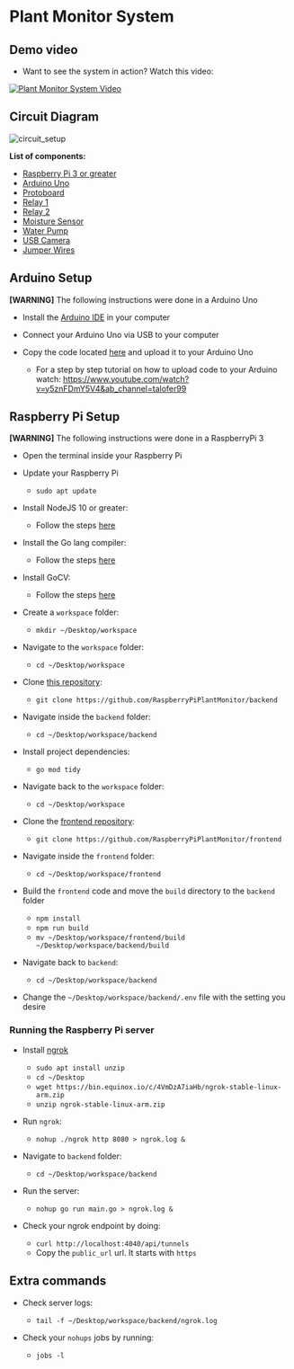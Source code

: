 # Plant Monitor System

## Demo video

* Want to see the system in action? Watch this video: 

[![Plant Monitor System Video](https://img.youtube.com/vi/XOIkH0mkq2M/0.jpg)](https://www.youtube.com/watch?v=XOIkH0mkq2M)

## Circuit Diagram

![circuit_setup](circuit_diagram_v1.png) 

**List of components:**
* [Raspberry Pi 3 or greater](https://www.amazon.ca/CanaKit-Raspberry-Starter-Premium-Black/dp/B07BCC8PK7/ref=sr_1_5?dchild=1&keywords=raspberry+pi&qid=1624346134&sr=8-5)
* [Arduino Uno](https://www.amazon.ca/gp/product/B087DYDNGZ/ref=ppx_yo_dt_b_asin_title_o04_s01?ie=UTF8&psc=1)
* [Protoboard](https://www.amazon.ca/Breadboard-Solderless-Prototype-Distribution-Connecting/dp/B01EV6LJ7G/ref=sr_1_14?dchild=1&keywords=Protoboard&qid=1624346215&sr=8-14)
* [Relay 1](https://www.amazon.ca/Iot-Relay-Enclosed-High-power-Raspberry/dp/B00WV7GMA2/ref=sr_1_5?dchild=1&keywords=iot+relay&qid=1624346262&sr=8-5) 
* [Relay 2](https://www.amazon.ca/gp/product/B087DYDNGZ/ref=ppx_yo_dt_b_asin_title_o04_s01?ie=UTF8&psc=1)
* [Moisture Sensor](https://www.amazon.ca/gp/product/B087DYDNGZ/ref=ppx_yo_dt_b_asin_title_o04_s01?ie=UTF8&psc=1)
* [Water Pump](https://www.amazon.ca/gp/product/B087DYDNGZ/ref=ppx_yo_dt_b_asin_title_o04_s01?ie=UTF8&psc=1)
* [USB Camera](https://www.amazon.ca/Logitech-C920-Pro-Webcam-Black/dp/B00829D0GM/ref=sr_1_12?dchild=1&keywords=logitech+camera&qid=1624346663&sr=8-12)
* [Jumper Wires](https://www.amazon.ca/gp/product/B087DYDNGZ/ref=ppx_yo_dt_b_asin_title_o04_s01?ie=UTF8&psc=1)

## Arduino Setup

**[WARNING]** The following instructions were done in a Arduino Uno

* Install the [Arduino IDE](https://www.arduino.cc/en/software) in your computer

* Connect your Arduino Uno via USB to your computer

* Copy the code located [here](https://github.com/RaspberryPiPlantMonitor/arduino/blob/master/code/code.ino) and upload it to your Arduino Uno
    * For a step by step tutorial on how to upload code to your Arduino watch: https://www.youtube.com/watch?v=y5znFDmY5V4&ab_channel=talofer99

## Raspberry Pi Setup

**[WARNING]** The following instructions were done in a RaspberryPi 3

* Open the terminal inside your Raspberry Pi

* Update your Raspberry Pi
    * `sudo apt update`

* Install NodeJS 10 or greater:
    * Follow the steps [here](https://linuxize.com/post/how-to-install-node-js-on-raspberry-pi/)

* Install the Go lang compiler:
    * Follow the steps [here](https://pimylifeup.com/raspberry-pi-golang/)

* Install GoCV:
    * Follow the steps [here](https://github.com/hybridgroup/gocv)

* Create a `workspace` folder: 
    * `mkdir ~/Desktop/workspace`

* Navigate to the `workspace` folder: 
    * `cd ~/Desktop/workspace`

* Clone [this repository](https://github.com/RaspberryPiPlantMonitor/backend): 
    * `git clone https://github.com/RaspberryPiPlantMonitor/backend`

* Navigate inside the `backend` folder: 
    * `cd ~/Desktop/workspace/backend`

* Install project dependencies: 
    * `go mod tidy`

* Navigate back to the `workspace` folder: 
    * `cd ~/Desktop/workspace`

* Clone the [frontend repository](https://github.com/RaspberryPiPlantMonitor/frontend): 
    * `git clone https://github.com/RaspberryPiPlantMonitor/frontend`

* Navigate inside the `frontend` folder:
    * `cd ~/Desktop/workspace/frontend`

* Build the `frontend` code and move the `build` directory to the `backend` folder
    * `npm install` 
    * `npm run build`
    * `mv ~/Desktop/workspace/frontend/build ~/Desktop/workspace/backend/build`

* Navigate back to `backend`:
    * `cd ~/Desktop/workspace/backend`

* Change the `~/Desktop/workspace/backend/.env` file with the setting you desire

### Running the Raspberry Pi server

* Install [ngrok](https://ngrok.com/)
    * `sudo apt install unzip`
    * `cd ~/Desktop`
    * `wget https://bin.equinox.io/c/4VmDzA7iaHb/ngrok-stable-linux-arm.zip`
    * `unzip ngrok-stable-linux-arm.zip`

* Run `ngrok`:
    * `nohup ./ngrok http 8080 > ngrok.log &`

* Navigate to `backend` folder:
    * `cd ~/Desktop/workspace/backend`

* Run the server:
    * `nohup go run main.go > ngrok.log &`

* Check your ngrok endpoint by doing:
    * `curl http://localhost:4040/api/tunnels`
    * Copy the `public_url` url. It starts with `https`

## Extra commands

* Check server logs:
    * `tail -f ~/Desktop/workspace/backend/ngrok.log`

* Check your `nohups` jobs by running:
    * `jobs -l`






